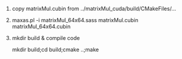 1. copy matrixMul.cubin from ../matrixMul_cuda/build/CMakeFiles/...

2. maxas.pl -i matrixMul_64x64.sass matrixMul.cubin matrixMul_64x64.cubin

3. mkdir build & compile code
	
	mkdir build;cd build;cmake ..;make
